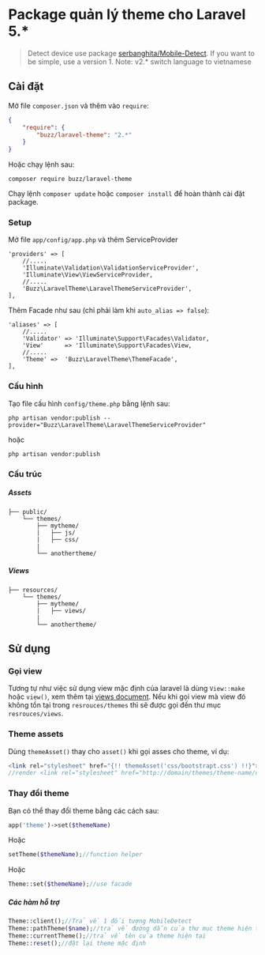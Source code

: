 # Package quản lý theme cho Laravel 5.*

> Detect device use package  [serbanghita/Mobile-Detect](https://github.com/serbanghita/Mobile-Detect).
> If you want to be simple, use a version 1.
> Note: v2.* switch language to vietnamese

## Cài đặt
Mở file `composer.json` và thêm vào `require`:

```json
{
    "require": {
        "buzz/laravel-theme": "2.*"
    }
}
```

Hoặc chạy lệnh sau:

```
composer require buzz/laravel-theme
```

Chạy lệnh ```composer update``` hoặc ```composer install``` để hoàn thành cài đặt package.

### Setup

Mở file `app/config/app.php` và thêm ServiceProvider

```
'providers' => [
    //.....
    'Illuminate\Validation\ValidationServiceProvider',
    'Illuminate\View\ViewServiceProvider,
    //.....
    'Buzz\LaravelTheme\LaravelThemeServiceProvider',
],
```
Thêm Facade như sau (chỉ phải làm khi `auto_alias => false`):
```
'aliases' => [
    //.....
    'Validator' => 'Illuminate\Support\Facades\Validator,
    'View'      => 'Illuminate\Support\Facades\View,
    //.....
    'Theme' =>  'Buzz\LaravelTheme\ThemeFacade',
],
```

### Cấu hình

Tạo file cấu hình ``config/theme.php`` bằng lệnh sau:

~~~
php artisan vendor:publish --provider="Buzz\LaravelTheme\LaravelThemeServiceProvider"
~~~

hoặc

~~~
php artisan vendor:publish
~~~

### Cấu trúc
##### Assets
```
├── public/
    └── themes/
        ├── mytheme/
        |   ├── js/
        |   ├── css/
        |
        └── anothertheme/

```
##### Views
```
├── resources/
    └── themes/
        ├── mytheme/
        |   ├── views/
        |
        └── anothertheme/

```


## Sử dụng

### Gọi view

Tương tự như việc sử dụng view mặc định của laravel là dùng ``View::make`` hoặc ``view()``, xem thêm tại [views document](http://laravel.com/docs/5.1/views). Nếu khi gọi view mà view đó không tồn tại trong ``resrouces/themes`` thì sẽ được gọi đến thư mục ``resrouces/views``.

### Theme assets

Dùng ``themeAsset()`` thay cho ``asset()`` khi gọi asses cho theme, ví dụ:

```php
<link rel="stylesheet" href="{!! themeAsset('css/bootstrapt.css') !!}">
//render <link rel="stylesheet" href="http://domain/themes/theme-name/css/bootstrapt.css">
```

### Thay đổi theme

Bạn có thể thay đổi theme bằng các cách sau:

```php
app('theme')->set($themeName)
```

Hoặc

```php
setTheme($themeName);//function helper
```

Hoặc

```php
Theme::set($themeName);//use facade
```

##### Các hàm hỗ trợ

```php
Theme::client();//Trả về 1 đối tượng MobileDetect
Theme::pathTheme($name);//trả về đường dẫn của thư mục theme hiện tại hoặc theo tên theme truyền vào
Theme::currentTheme();//trả về tên của theme hiện tại
Theme::reset();//đặt lại theme mặc định
```




